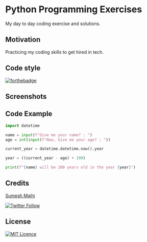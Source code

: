 # Python Programming Exercises

My day to day coding exercise and solutions.

## Motivation

Practicing my coding skills to get hired in tech.

## Code style

[![forthebadge](https://forthebadge.com/images/badges/made-with-python.svg)](https://forthebadge.com)
 
## Screenshots

## Code Example

```py
import datetime

name = input(f"Give me your name? : ")
age = int(input(f"Now, Give me your age? : "))

current_year = datetime.datetime.now().year

year = ((current_year - age) + 100)

print(f"{name} will be 100 years old in the year {year}")
```

## Credits

[Sumesh Majhi](https://github.com/MajhiRockzZ) 

[![Twitter Follow](https://img.shields.io/twitter/follow/MajhiRockzZ?style=social)](https://twitter.com/MajhiRockzZ)

## License

[![MIT Licence](https://badges.frapsoft.com/os/mit/mit-175x39.png?v=103)](https://opensource.org/licenses/mit-license.php)
